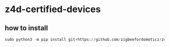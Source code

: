 # z4d-certified-devices

## how to install

```python
sudo python3 -m pip install git+https://github.com/zigbeefordomoticz/z4d-certified-devices
```
